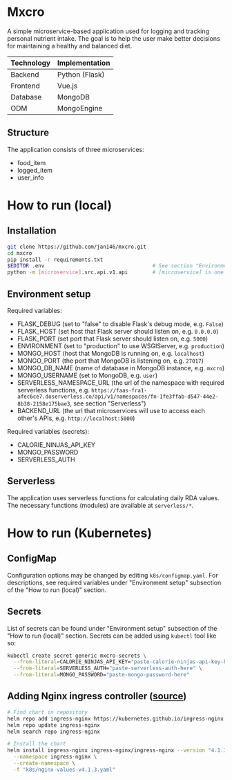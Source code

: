# Mxcro
A simple microservice-based application used for logging and tracking personal nutrient intake.
The goal is to help the user make better decisions for maintaining a healthy and balanced diet.

| Technology    | Implementation |
| ------------- | -------------- |
| Backend | Python (Flask) |
| Frontend | Vue.js |
| Database | MongoDB |
| ODM | MongoEngine |

## Structure

The application consists of three microservices:
- food_item
- logged_item
- user_info

# How to run (local)

## Installation
```sh
git clone https://github.com/jan146/mxcro.git
cd mxcro
pip install -r requirements.txt
$EDITOR .env                                   # See section "Environment setup"
python -m [microservice].src.api.v1.api        # [microservice] is one of the three microservices
```

## Environment setup

Required variables:
- FLASK_DEBUG (set to "false" to disable Flask's debug mode, e.g. `False`)
- FLASK_HOST (set host that Flask server should listen on, e.g. `0.0.0.0`)
- FLASK_PORT (set port that Flask server should listen on, e.g. `5000`)
- ENVIRONMENT (set to "production" to use WSGIServer, e.g. `production`)
- MONGO_HOST (host that MongoDB is running on, e.g. `localhost`)
- MONGO_PORT (the port that MongoDB is listening on, e.g. `27017`)
- MONGO_DB_NAME (name of database in MongoDB instance, e.g. `mxcro`)
- MONGO_USERNAME (set to MongoDB, e.g. `user`)
- SERVERLESS_NAMESPACE_URL (the url of the namespace with required serverless functions, e.g. `https://faas-fra1-afec6ce7.doserverless.co/api/v1/namespaces/fn-1fe3ffab-d547-44e2-8b38-2158e175bae3`, see section "Serverless")
- BACKEND_URL (the url that microservices will use to access each other's APIs, e.g. `http://localhost:5000`)

Required variables (secrets):
- CALORIE_NINJAS_API_KEY
- MONGO_PASSWORD
- SERVERLESS_AUTH

## Serverless
The application uses serverless functions for calculating daily RDA values.
The necessary functions (modules) are available at `serverless/*`.

# How to run (Kubernetes)

## ConfigMap
Configuration options may be changed by editing `k8s/configmap.yaml`.
For descriptions, see required variables under "Environment setup" subsection of the "How to run (local)" section.

## Secrets
List of secrets can be found under "Environment setup" subsection of the "How to run (local)" section.
Secrets can be added using `kubectl` tool like so:
```sh
kubectl create secret generic mxcro-secrets \
  --from-literal=CALORIE_NINJAS_API_KEY="paste-calorie-ninjas-api-key-here" \
  --from-literal=SERVERLESS_AUTH="paste-serverless-auth-here" \
  --from-literal=MONGO_PASSWORD="paste-mongo-password-here"
```

## Adding Nginx ingress controller ([source](https://www.digitalocean.com/community/developer-center/how-to-install-and-configure-ingress-controller-using-nginx))
```bash
# Find chart in repository
helm repo add ingress-nginx https://kubernetes.github.io/ingress-nginx
helm repo update ingress-nginx
helm search repo ingress-nginx

# Install the chart
helm install ingress-nginx ingress-nginx/ingress-nginx --version "4.1.3" \
  --namespace ingress-nginx \
  --create-namespace \
  -f "k8s/nginx-values-v4.1.3.yaml"
```
